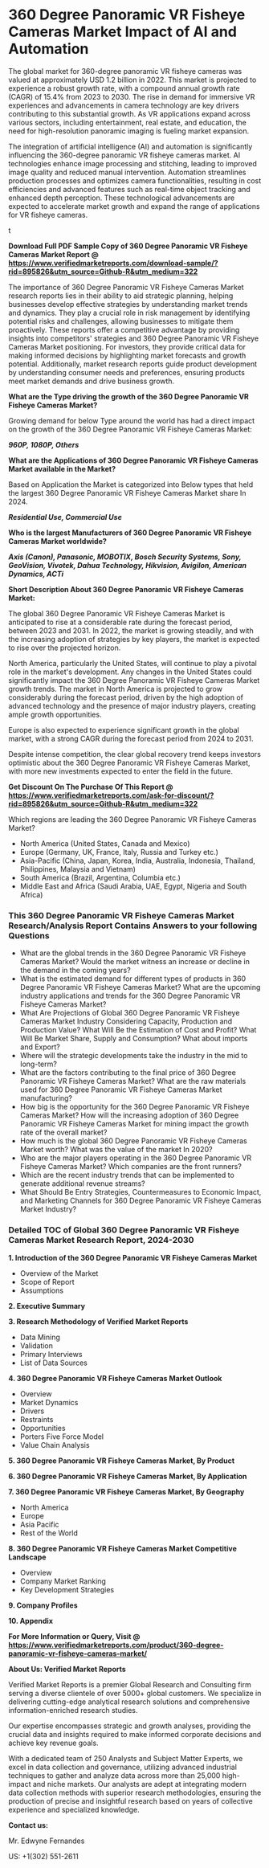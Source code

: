 <meta name="title" content="Global 360 Degree Panoramic VR Fisheye Cameras Market Impact of AI and Automation"><meta name="description" content="The global market for 360-degree panoramic VR fisheye cameras was valued at approximately USD 1.2 billion in 2022. This market is projected to experience a robust grow"><meta name="title" content="360 Degree Panoramic VR Fisheye Cameras Market Size, Share, Scope, Trends, Growth, Opportunities, Analysis, Forecast"><h1>360 Degree Panoramic VR Fisheye Cameras Market Impact of AI and Automation</h1><p>The global market for 360-degree panoramic VR fisheye cameras was valued at approximately USD 1.2 billion in 2022. This market is projected to experience a robust growth rate, with a compound annual growth rate (CAGR) of 15.4% from 2023 to 2030. The rise in demand for immersive VR experiences and advancements in camera technology are key drivers contributing to this substantial growth. As VR applications expand across various sectors, including entertainment, real estate, and education, the need for high-resolution panoramic imaging is fueling market expansion.</p><p>The integration of artificial intelligence (AI) and automation is significantly influencing the 360-degree panoramic VR fisheye cameras market. AI technologies enhance image processing and stitching, leading to improved image quality and reduced manual intervention. Automation streamlines production processes and optimizes camera functionalities, resulting in cost efficiencies and advanced features such as real-time object tracking and enhanced depth perception. These technological advancements are expected to accelerate market growth and expand the range of applications for VR fisheye cameras.</p>t</p><p id="" class=""><strong>Download Full PDF Sample Copy of 360 Degree Panoramic VR Fisheye Cameras Market Report @ <a href="https://www.verifiedmarketreports.com/download-sample/?rid=895826&utm_source=Github-R&utm_medium=322" target="_blank">https://www.verifiedmarketreports.com/download-sample/?rid=895826&utm_source=Github-R&utm_medium=322</a></strong></p><p>The importance of&nbsp;360 Degree Panoramic VR Fisheye Cameras Market research reports lies in their ability to aid strategic planning, helping businesses develop effective strategies by understanding market trends and dynamics. They play a crucial role in risk management by identifying potential risks and challenges, allowing businesses to mitigate them proactively. These reports offer a competitive advantage by providing insights into competitors' strategies and 360 Degree Panoramic VR Fisheye Cameras Market positioning. For investors, they provide critical data for making informed decisions by highlighting market forecasts and growth potential. Additionally, market research reports guide product development by understanding consumer needs and preferences, ensuring products meet market demands and drive business growth.</p><p><strong>What are the&nbsp;Type driving the growth of the 360 Degree Panoramic VR Fisheye Cameras Market?</strong></p><p id="" class="">Growing demand for below Type around the world has had a direct impact on the growth of the 360 Degree Panoramic VR Fisheye Cameras Market:</p><em><strong>960P, 1080P, Others</strong></em></p><strong>What are the&nbsp;Applications&nbsp;of 360 Degree Panoramic VR Fisheye Cameras Market available in the Market?</strong></p><p id="" class="">Based on Application the Market is categorized into Below types that held the largest 360 Degree Panoramic VR Fisheye Cameras Market share In 2024.</p><em><strong>Residential Use, Commercial Use</strong></em></p><strong>Who is the largest Manufacturers of 360 Degree Panoramic VR Fisheye Cameras Market worldwide?</strong></p><p><em><strong>Axis (Canon), Panasonic, MOBOTIX, Bosch Security Systems, Sony, GeoVision, Vivotek, Dahua Technology, Hikvision, Avigilon, American Dynamics, ACTi</strong></em></p><p id="" class=""><strong>Short Description About 360 Degree Panoramic VR Fisheye Cameras Market:</strong></p><p>The global 360 Degree Panoramic VR Fisheye Cameras Market is anticipated to rise at a considerable rate during the forecast period, between 2023 and 2031. In 2022, the market is growing steadily, and with the increasing adoption of strategies by key players, the market is expected to rise over the projected horizon.</p><p>North America, particularly the United States, will continue to play a pivotal role in the market's development. Any changes in the United States could significantly impact the 360 Degree Panoramic VR Fisheye Cameras Market growth trends. The market in North America is projected to grow considerably during the forecast period, driven by the high adoption of advanced technology and the presence of major industry players, creating ample growth opportunities.</p><p>Europe is also expected to experience significant growth in the global market, with a strong CAGR during the forecast period from 2024 to 2031.</p><p>Despite intense competition, the clear global recovery trend keeps investors optimistic about the 360 Degree Panoramic VR Fisheye Cameras Market, with more new investments expected to enter the field in the future.</p><p id="" class=""><strong>Get Discount On The Purchase Of This Report @ <a href="https://www.verifiedmarketreports.com/ask-for-discount/?rid=895826&utm_source=Github-R&utm_medium=322" target="_blank">https://www.verifiedmarketreports.com/ask-for-discount/?rid=895826&utm_source=Github-R&utm_medium=322</a></strong></p>Which regions are leading the 360 Degree Panoramic VR Fisheye Cameras Market?</p><ul><li>North America (United States, Canada and Mexico)</li><li>Europe (Germany, UK, France, Italy, Russia and Turkey etc.)</li><li>Asia-Pacific (China, Japan, Korea, India, Australia, Indonesia, Thailand, Philippines, Malaysia and Vietnam)</li><li>South America (Brazil, Argentina, Columbia etc.)</li><li>Middle East and Africa (Saudi Arabia, UAE, Egypt, Nigeria and South Africa)</li></ul><h3 id="" class="">This 360 Degree Panoramic VR Fisheye Cameras Market Research/Analysis Report Contains Answers to your following Questions</h3><ul><li>What are the global trends in the 360 Degree Panoramic VR Fisheye Cameras Market? Would the market witness an increase or decline in the demand in the coming years?</li><li>What is the estimated demand for different types of products in 360 Degree Panoramic VR Fisheye Cameras Market? What are the upcoming industry applications and trends for the 360 Degree Panoramic VR Fisheye Cameras Market?</li><li>What Are Projections of Global 360 Degree Panoramic VR Fisheye Cameras Market Industry Considering Capacity, Production and Production Value? What Will Be the Estimation of Cost and Profit? What Will Be Market Share, Supply and Consumption? What about imports and Export?</li><li>Where will the strategic developments take the industry in the mid to long-term?</li><li>What are the factors contributing to the final price of 360 Degree Panoramic VR Fisheye Cameras Market? What are the raw materials used for 360 Degree Panoramic VR Fisheye Cameras Market manufacturing?</li><li>How big is the opportunity for the 360 Degree Panoramic VR Fisheye Cameras Market? How will the increasing adoption of 360 Degree Panoramic VR Fisheye Cameras Market for mining impact the growth rate of the overall market?</li><li>How much is the global 360 Degree Panoramic VR Fisheye Cameras Market worth? What was the value of the market In 2020?</li><li>Who are the major players operating in the 360 Degree Panoramic VR Fisheye Cameras Market? Which companies are the front runners?</li><li>Which are the recent industry trends that can be implemented to generate additional revenue streams?</li><li>What Should Be Entry Strategies, Countermeasures to Economic Impact, and Marketing Channels for 360 Degree Panoramic VR Fisheye Cameras Market Industry?</li></ul><h3 id="" class="">Detailed TOC of Global 360 Degree Panoramic VR Fisheye Cameras Market Research Report, 2024-2030</h3><p id="" class=""><strong>1. Introduction of the 360 Degree Panoramic VR Fisheye Cameras Market</strong></p><ul><li>Overview of the Market</li><li>Scope of Report</li><li>Assumptions</li></ul><p id="" class=""><strong>2. Executive Summary</strong></p><p id="" class=""><strong>3. Research Methodology of Verified Market Reports</strong></p><ul><li>Data Mining</li><li>Validation</li><li>Primary Interviews</li><li>List of Data Sources</li></ul><p id="" class=""><strong>4. 360 Degree Panoramic VR Fisheye Cameras Market Outlook</strong></p><ul><li>Overview</li><li>Market Dynamics</li><li>Drivers</li><li>Restraints</li><li>Opportunities</li><li>Porters Five Force Model</li><li>Value Chain Analysis</li></ul><p id="" class=""><strong>5. 360 Degree Panoramic VR Fisheye Cameras Market, By Product</strong></p><p id="" class=""><strong>6. 360 Degree Panoramic VR Fisheye Cameras Market, By Application</strong></p><p id="" class=""><strong>7. 360 Degree Panoramic VR Fisheye Cameras Market, By Geography</strong></p><ul><li>North America</li><li>Europe</li><li>Asia Pacific</li><li>Rest of the World</li></ul><p id="" class=""><strong>8. 360 Degree Panoramic VR Fisheye Cameras Market Competitive Landscape</strong></p><ul><li>Overview</li><li>Company Market Ranking</li><li>Key Development Strategies</li></ul><p id="" class=""><strong>9. Company Profiles</strong></p><p id="" class=""><strong>10. Appendix</strong></p><p id="" class=""><strong>For More Information or Query, Visit @ <a href="https://www.verifiedmarketreports.com/product/360-degree-panoramic-vr-fisheye-cameras-market/" target="_blank">https://www.verifiedmarketreports.com/product/360-degree-panoramic-vr-fisheye-cameras-market/</a></strong></p><p id="" class=""><strong>About Us: Verified Market Reports</strong></p><p id="" class="">Verified Market Reports is a premier Global Research and Consulting firm serving a diverse clientele of over 5000+ global customers. We specialize in delivering cutting-edge analytical research solutions and comprehensive information-enriched research studies.</p><p id="" class="">Our expertise encompasses strategic and growth analyses, providing the crucial data and insights required to make informed corporate decisions and achieve key revenue goals.</p><p id="" class="">With a dedicated team of 250 Analysts and Subject Matter Experts, we excel in data collection and governance, utilizing advanced industrial techniques to gather and analyze data across more than 25,000 high-impact and niche markets. Our analysts are adept at integrating modern data collection methods with superior research methodologies, ensuring the production of precise and insightful research based on years of collective experience and specialized knowledge.</p><p id="" class=""><strong>Contact us:</strong></p><p id="" class="">Mr. Edwyne Fernandes</p><p id="" class="">US: +1(302) 551-2611</p>